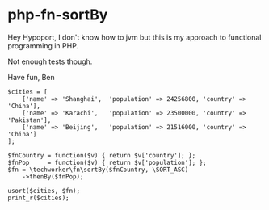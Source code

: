 # php-fn-sortBy

Hey Hypoport, I don't know how to jvm but this is my approach to functional programming in PHP.

Not enough tests though.

Have fun, Ben

```
$cities = [
    ['name' => 'Shanghai',  'population' => 24256800, 'country' => 'China'],
    ['name' => 'Karachi',   'population' => 23500000, 'country' => 'Pakistan'],
    ['name' => 'Beijing',   'population' => 21516000, 'country' => 'China']
];

$fnCountry = function($v) { return $v['country']; };
$fnPop     = function($v) { return $v['population']; };
$fn = \techworker\fn\sortBy($fnCountry, \SORT_ASC)
    ->thenBy($fnPop);

usort($cities, $fn);
print_r($cities);
```